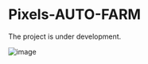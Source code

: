 # Pixels-AUTO-FARM
The project is under development.


![image](https://github.com/user-attachments/assets/8c142564-cbf5-40bc-a14b-359f22bc598d)
